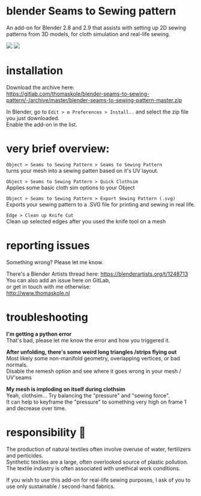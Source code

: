 # blender Seams to Sewing pattern

An add-on for Blender 2.8 and 2.9 that assists with setting up 2D sewing patterns from 3D models, for cloth simulation and real-life sewing.

![](https://blenderartists.org/uploads/default/optimized/4X/3/7/9/379d4a76a9022a7ff338773500784e22500dd8f6_2_690x207.jpeg)
![](https://gitlab.com/thomaskole/blender-seams-to-sewing-pattern/-/wikis/uploads/2364f88e60b43cf0cc44309c2e4f15be/triceratops.gif)

# installation
Download the archive here:\
https://gitlab.com/thomaskole/blender-seams-to-sewing-pattern/-/archive/master/blender-seams-to-sewing-pattern-master.zip

In Blender, go to `Edit > ⚙️ Preferences > Install..` and select the zip file you just downloaded.\
Enable the add-on in the list.

# very brief overview:
`Object > Seams to Sewing Pattern > Seams to Sewing Pattern`\
turns your mesh into a sewing patten based on it's UV layout.

`Object > Seams to Sewing Pattern > Quick Clothsim`\
Applies some basic cloth sim options to your Object

`Object > Seams to Sewing Pattern > Export Sewing Pattern (.svg)`\
Exports your sewing pattern to a .SVG file for printing and sewing in real life.

`Edge > Clean up Knife Cut`\
Clean up selected edges after you used the knife tool on a mesh

# reporting issues
Something wrong? Please let me know.

There's a Blender Artists thread here: https://blenderartists.org/t/1248713 \
You can also add an issue here on GitLab,\
or get in touch with me otherwise: \
http://www.thomaskole.nl

# troubleshooting

**I'm getting a python error**\
That's bad, please let me know the error and how you triggered it.

**After unfolding, there's some weird long triangles /strips flying out**\
Most likely some non-manifold geometry, overlapping vertices, or bad normals.\
Disable the remesh option and see where it goes wrong in your mesh / UV'seams

**My mesh is imploding on itself during clothsim**\
Yeah, clothsim... Try balancing the "pressure" and "sewing force".\
It can help to keyframe the "pressure" to something very high on frame 1 and decrease over time.

# responsibility 🌱

The production of natural textiles often involve overuse of water, fertilizers and perticides.\
Synthetic textiles are a large, often overlooked source of plastic pollution.\
The textile industry is often associated with unethical work conditions.

If you wish to use this add-on for real-life sewing purposes, I ask of you to use only sustainable / second-hand fabrics.